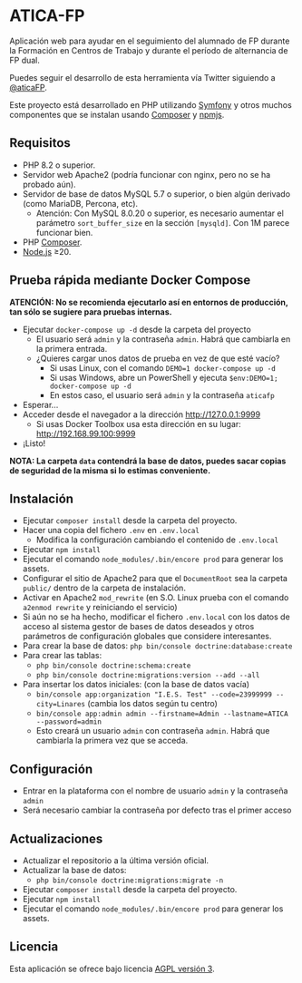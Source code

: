 ATICA-FP
========

Aplicación web para ayudar en el seguimiento del alumnado de FP durante la Formación en Centros de Trabajo y
durante el período de alternancia de FP dual.

Puedes seguir el desarrollo de esta herramienta vía Twitter siguiendo a [@aticaFP].

Este proyecto está desarrollado en PHP utilizando [Symfony] y otros muchos componentes que se instalan usando
[Composer] y [npmjs].

## Requisitos

- PHP 8.2 o superior.
- Servidor web Apache2 (podría funcionar con nginx, pero no se ha probado aún).
- Servidor de base de datos MySQL 5.7 o superior, o bien algún derivado (como MariaDB, Percona, etc).
  * Atención: Con MySQL 8.0.20 o superior, es necesario aumentar el parámetro `sort_buffer_size` en
    la sección `[mysqld]`. Con 1M parece funcionar bien.
- PHP [Composer].
- [Node.js] ≥20.

## Prueba rápida mediante Docker Compose

**ATENCIÓN: No se recomienda ejecutarlo así en entornos de producción, tan sólo se sugiere para pruebas internas.**
- Ejecutar `docker-compose up -d` desde la carpeta del proyecto
  * El usuario será `admin` y la contraseña `admin`. Habrá que cambiarla en la primera entrada.
  * ¿Quieres cargar unos datos de prueba en vez de que esté vacío?
    * Si usas Linux, con el comando `DEMO=1 docker-compose up -d`
    * Si usas Windows, abre un PowerShell y ejecuta `$env:DEMO=1;  docker-compose up -d`
    * En estos caso, el usuario será `admin` y la contraseña `aticafp`
- Esperar...
- Acceder desde el navegador a la dirección http://127.0.0.1:9999
  * Si usas Docker Toolbox usa esta dirección en su lugar: http://192.168.99.100:9999
- ¡Listo!

**NOTA: La carpeta `data` contendrá la base de datos, puedes sacar copias de seguridad de la misma si lo estimas conveniente.**


## Instalación

- Ejecutar `composer install` desde la carpeta del proyecto.
- Hacer una copia del fichero `.env` en `.env.local`
  - Modifica la configuración cambiando el contenido de `.env.local`
- Ejecutar `npm install`
- Ejecutar el comando `node_modules/.bin/encore prod` para generar los assets.
- Configurar el sitio de Apache2 para que el `DocumentRoot` sea la carpeta `public/` dentro de la carpeta de instalación.
- Activar en Apache2 `mod_rewrite` (en S.O. Linux prueba con el comando `a2enmod rewrite` y reiniciando el servicio)
- Si aún no se ha hecho, modificar el fichero `.env.local` con los datos de acceso al sistema gestor de bases de datos deseados y otros parámetros de configuración globales que considere interesantes.
- Para crear la base de datos: `php bin/console doctrine:database:create`
- Para crear las tablas:
  - `php bin/console doctrine:schema:create`
  - `php bin/console doctrine:migrations:version --add --all`
- Para insertar los datos iniciales: (con la base de datos vacía)
  - `bin/console app:organization "I.E.S. Test" --code=23999999 --city=Linares` (cambia los datos según tu centro)
  - `bin/console app:admin admin --firstname=Admin --lastname=ATICA --password=admin`
  - Esto creará un usuario `admin` con contraseña `admin`. Habrá que cambiarla la primera vez que se acceda.

## Configuración

- Entrar en la plataforma con el nombre de usuario `admin` y la contraseña `admin`
- Será necesario cambiar la contraseña por defecto tras el primer acceso

## Actualizaciones

- Actualizar el repositorio a la última versión oficial.
- Actualizar la base de datos:
  - `php bin/console doctrine:migrations:migrate -n`
- Ejecutar `composer install` desde la carpeta del proyecto.
- Ejecutar `npm install`
- Ejecutar el comando `node_modules/.bin/encore prod` para generar los assets.

## Licencia
Esta aplicación se ofrece bajo licencia [AGPL versión 3].

[Symfony]: http://symfony.com/
[Composer]: http://getcomposer.org
[AGPL versión 3]: http://www.gnu.org/licenses/agpl.html
[Node.js]: https://nodejs.org/en/
[npmjs]: https://npmjs.com/
[@aticaFP]: https://twitter.com/aticaFP
